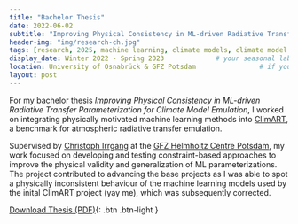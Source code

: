 ```yaml
---
title: "Bachelor Thesis"
date: 2022-06-02
subtitle: "Improving Physical Consistency in ML-driven Radiative Transfer Parameterization for Climate Model Emulation"   # shows under the title in the hero
header-img: "img/research-ch.jpg"
tags: [research, 2025, machine learning, climate models, climate model emulation, datasets]                   # feeds the bottom 'featured tags' include
display_date: Winter 2022 - Spring 2023             # your seasonal label (optional)
location: University of Osnabrück & GFZ Potsdam                # if you want to show it in meta (see step 3)
layout: post
---
```




For my bachelor thesis *Improving Physical Consistency in ML-driven Radiative Transfer Parameterization for Climate Model Emulation*, I worked on integrating physically motivated machine learning methods into [ClimART](https://github.com/RolnickLab/climart), a benchmark for atmospheric radiative transfer emulation.  

Supervised by [Christoph Irrgang](https://scholar.google.com/citations?user=55xXFRYAAAAJ&hl=de) at the [GFZ Helmholtz Centre Potsdam](https://www.gfz.de/en/section/earth-system-modelling/overview), my work focused on developing and testing constraint-based approaches to improve the physical validity and generalization of ML parameterizations. The project contributed to advancing the base projects as I was able to spot a physically inconsistent behaviour of the machine learning models used by the inital ClimART project (yay me), which was subsequently corrected.


[Download Thesis (PDF)](/assets/BA_final_signed.pdf){: .btn .btn-light }

